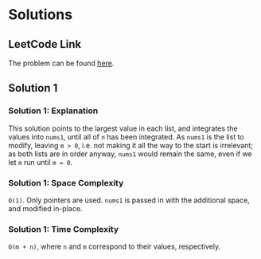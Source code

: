 # Solutions

## LeetCode Link

The problem can be found [here](https://leetcode.com/problems/merge-sorted-array/).

## Solution 1

### Solution 1: Explanation

This solution points to the largest value in each list, and integrates the values
into `nums1`, until all of `n` has been integrated. As `nums1` is the list to
modify, leaving `m > 0`, i.e. not making it all the way to the start is irrelevant;
as both lists are in order anyway, `nums1` would remain the same, even if we let
`m` run until `m = 0`.

### Solution 1: Space Complexity

`O(1)`. Only pointers are used. `nums1` is passed in with the additional space, and
modified in-place.

### Solution 1: Time Complexity

`O(m + n)`, where `n` and `m` correspond to their values, respectively.
